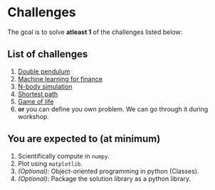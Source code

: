 # Challenges

The goal is to solve **atleast 1** of the challenges listed below:

## List of challenges

1. [Double pendulum](01_double_pendulum/README.md)
2. [Machine learning for finance](02_ml_for_finance/README.md)
3. [N-body simulation](03_nbody_simulation/README.md)
4. [Shortest path](04_shortest_path/README.md)
5. [Game of life](05_game_of_life/README.md)
6. **or** you can define you own problem. We can go through it during workshop.

## You are expected to (at minimum)

1. Scientifically compute in `numpy`.
2. Plot using `matplotlib`.
3. *(Optional)*: Object-oriented programming in python (Classes).
4. *(Optional)*: Package the solution library as a python library.
